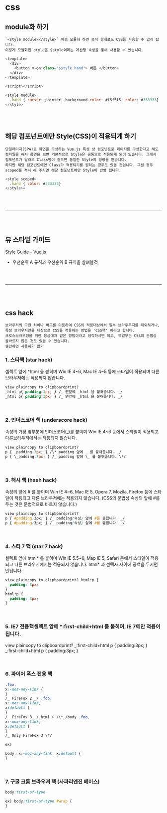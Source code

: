 # css

## module화 하기

    `<style module></style>` 처럼 모듈화 하면 동적 형태로도 CSS를 사용할 수 있게 됩니다.
    이렇게 모듈화된 style은 $style이라는 계산형 속성을 통해 사용할 수 있습니다.

```js
<template>
  <div>
    <button v-on:class="$style.hand"> 버튼 </button>
  </div>
</template>

<script></script>

<style module>
  .hand { cursor: pointer; background-color: #f5f5f5; color: #333333}
</style>
```

<br/><br/>

## 해당 컴포넌트에만 Style(CSS)이 적용되게 하기

    단일페이지(SPA)로 화면을 구성하는 Vue.js 특성 상 컴포넌트로 페이지를 구성한다고 해도 컴파일을 해서 화면을 보면 기본적으로 Style은 공통으로 적용되게 되어 있습니다. 그래서 컴포넌트가 달라도 Class명이 같으면 동일한 Style의 영향을 받습니다.
    하지만 해당 컴포넌트에만 Class가 적용되기를 원하는 경우도 있을 것입니다. 그럴 경우 scoped를 적시 해 주시면 해당 컴포넌트에만 Style이 반영 됩니다.

```js
<style scoped>
  .hand { color: #333333}
</style>=
```

<br/><br/>

---

<br/><br/>

## 뷰 스타일 가이드

[Style Guide - Vue.js](https://kr.vuejs.org/v2/style-guide/index.html)

- 우선순위 A 규칙과 우선순위 B 규칙을 살펴볼것

<br/><br/>

---

<br/><br/>

## css hack

    브라우저의 구현 차이나 버그를 이용하여 CSS의 적용대상에서 일부 브라우우저를 제외하거나, 특정 브라우저만을 대상으로 CSS를 적용하는 방법을 'CSS핵' 이라고 합니다.
    크로스브라우징을 위한 응급대처 같은 방법이라고 생각하시면 되고, 핵일부는 CSS의 문법상 올바르지 않은 것도 있을 수 있습니다.
    웬만하면 사용하기 않기

### 1. 스타핵 (star hack)

셀렉트 앞에 \*html 을 붙히며 Win IE 4~6, Mac IE 4~5 등에 스타일이 적용되며 다른 브라우저에는 적용되지 않습니다.

```css
view plaincopy to clipboardprint?
_html p{ padding:3px; } /_ 맨앞에 _html 을 붙혀줍니다. _/
_html p{ padding:3px; } /_ 맨앞에 _html 을 붙혀줍니다. _/
```

<br>

### 2. 언더스코어 핵 (underscore hack)

속성의 가장 앞부분에 언더스코어(\_)를 붙이며 Win IE 4~6 등에서 스타일이 적용되고 다른브라우저에서는 적용되지 않습니다.

```css
view plaincopy to clipboardprint?
p { _padding:3px; } /\* padding 앞에 _ 를 붙혀줍니다. _/
p { \_padding:3px; } /_ padding 앞에 \_ 를 붙혀줍니다. \*/
```

<br>

### 3. 해시 핵 (hash hack)

속성의 앞에 # 를 붙이며 Win IE 4~6, Mac IE 5, Opera 7, Mozila, Firefox 등에 스타일이 적용되고 다른 브라우저에는 적용되지 않습니다. (CSS의 문법상 속성의 앞에 #를 두는 것은 문법적으로 바르지 않습니다.)

```css
view plaincopy to clipboardprint?
p { #padding:3px; } /_ padding(속성) 앞에 #를 붙힙니다. _/
p { #padding:3px; } /_ padding(속성) 앞에 #를 붙힙니다. _/
```

<br>

### 4. 스타 7 핵 (star 7 hack)

셀렉트 앞에 html* 를 붙이며 Win IE 5.5~6, Map IE 5, Safari 등에서 스타일이 적용되고 다른 브라우저에서는 적용되지 않습니다. html* 과 선택자 사이에 공백을 두시면 안됩니다.

```css
view plaincopy to clipboardprint? html*p {
  padding: 3px;
}
html*p {
  padding: 3px;
}
```

<br>

### 5. IE7 전용핵셀렉트 앞에 \*:first-child+html 를 붙히며, IE 7에만 적용이 됩니다.

view plaincopy to clipboardprint?
_:first-child+html p { padding:3px; }  
_:first-child+html p { padding:3px; }

<br>

### 6. 파이어 폭스 전용 핵

```css
.foo,
x:-moz-any-link {
}
/_ FireFox 2 _/ .foo,
x:-moz-any-link,
x:default {
}
/_ FireFox 3 _/ html > /\*_/body .foo,
x:-moz-any-link,
x:default {
}
/_ Only FireFox 3 \*/

ex)

body, x:-moz-any-link, x:default {
}
```

<br>

### 7. 구굴 크롬 브라우져 핵 (사파리엔진 베이스)

```css
body:first-of-type

ex) body:first-of-type #wrap {
}
```
